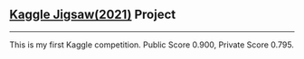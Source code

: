 ## [Kaggle Jigsaw(2021)](https://www.kaggle.com/c/jigsaw-toxic-severity-rating) Project
---
This is my first Kaggle competition. Public Score 0.900, Private Score 0.795.
